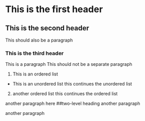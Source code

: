 # This is the first header

## This is the second header

This should also be a paragraph

### This is the third header

This is a paragraph
This should not be a separate paragraph
1. This is an ordered list
* This is an unordered list
this continues the unordered list
2. another ordered list
this continues the ordered list

another paragraph here
##two-level  heading
another paragraph

another paragraph
